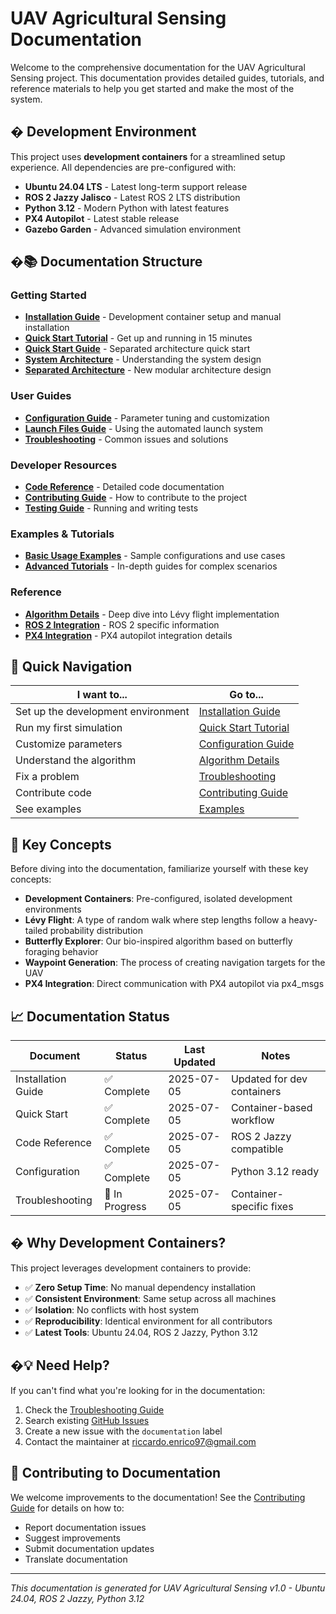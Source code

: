 # UAV Agricultural Sensing Documentation

Welcome to the comprehensive documentation for the UAV Agricultural Sensing project. This documentation provides detailed guides, tutorials, and reference materials to help you get started and make the most of the system.

## � Development Environment

This project uses **development containers** for a streamlined setup experience. All dependencies are pre-configured with:

- **Ubuntu 24.04 LTS** - Latest long-term support release
- **ROS 2 Jazzy Jalisco** - Latest ROS 2 LTS distribution
- **Python 3.12** - Modern Python with latest features
- **PX4 Autopilot** - Latest stable release
- **Gazebo Garden** - Advanced simulation environment

## �📚 Documentation Structure

### Getting Started
- **[Installation Guide](installation.md)** - Development container setup and manual installation
- **[Quick Start Tutorial](tutorials/quickstart.md)** - Get up and running in 15 minutes
- **[Quick Start Guide](quick_start.md)** - Separated architecture quick start
- **[System Architecture](architecture.md)** - Understanding the system design
- **[Separated Architecture](separated_architecture.md)** - New modular architecture design

### User Guides
- **[Configuration Guide](configuration.md)** - Parameter tuning and customization
- **[Launch Files Guide](launch_files.md)** - Using the automated launch system
- **[Troubleshooting](troubleshooting.md)** - Common issues and solutions

### Developer Resources
- **[Code Reference](api/)** - Detailed code documentation
- **[Contributing Guide](contributing.md)** - How to contribute to the project
- **[Testing Guide](testing.md)** - Running and writing tests

### Examples & Tutorials
- **[Basic Usage Examples](examples/)** - Sample configurations and use cases
- **[Advanced Tutorials](tutorials/)** - In-depth guides for complex scenarios

### Reference
- **[Algorithm Details](algorithm_details.md)** - Deep dive into Lévy flight implementation
- **[ROS 2 Integration](ros2_integration.md)** - ROS 2 specific information
- **[PX4 Integration](px4_integration.md)** - PX4 autopilot integration details

## 🚀 Quick Navigation

| I want to...                       | Go to...                                        |
| ---------------------------------- | ----------------------------------------------- |
| Set up the development environment | [Installation Guide](installation.md)           |
| Run my first simulation            | [Quick Start Tutorial](tutorials/quickstart.md) |
| Customize parameters               | [Configuration Guide](configuration.md)         |
| Understand the algorithm           | [Algorithm Details](algorithm_details.md)       |
| Fix a problem                      | [Troubleshooting](troubleshooting.md)           |
| Contribute code                    | [Contributing Guide](contributing.md)           |
| See examples                       | [Examples](examples/)                           |

## 🎯 Key Concepts

Before diving into the documentation, familiarize yourself with these key concepts:

- **Development Containers**: Pre-configured, isolated development environments
- **Lévy Flight**: A type of random walk where step lengths follow a heavy-tailed probability distribution
- **Butterfly Explorer**: Our bio-inspired algorithm based on butterfly foraging behavior
- **Waypoint Generation**: The process of creating navigation targets for the UAV
- **PX4 Integration**: Direct communication with PX4 autopilot via px4_msgs
## 📈 Documentation Status

| Document           | Status        | Last Updated | Notes                      |
| ------------------ | ------------- | ------------ | -------------------------- |
| Installation Guide | ✅ Complete    | 2025-07-05   | Updated for dev containers |
| Quick Start        | ✅ Complete    | 2025-07-05   | Container-based workflow   |
| Code Reference     | ✅ Complete    | 2025-07-05   | ROS 2 Jazzy compatible     |
| Configuration      | ✅ Complete    | 2025-07-05   | Python 3.12 ready          |
| Troubleshooting    | 🔄 In Progress | 2025-07-05   | Container-specific fixes   |

## � Why Development Containers?

This project leverages development containers to provide:

- ✅ **Zero Setup Time**: No manual dependency installation
- ✅ **Consistent Environment**: Same setup across all machines
- ✅ **Isolation**: No conflicts with host system
- ✅ **Reproducibility**: Identical environment for all contributors
- ✅ **Latest Tools**: Ubuntu 24.04, ROS 2 Jazzy, Python 3.12

## �💡 Need Help?

If you can't find what you're looking for in the documentation:

1. Check the [Troubleshooting Guide](troubleshooting.md)
2. Search existing [GitHub Issues](https://github.com/your-username/uav-agricultural-sensing/issues)
3. Create a new issue with the `documentation` label
4. Contact the maintainer at riccardo.enrico97@gmail.com

## 🤝 Contributing to Documentation

We welcome improvements to the documentation! See the [Contributing Guide](contributing.md) for details on how to:

- Report documentation issues
- Suggest improvements
- Submit documentation updates
- Translate documentation

---

*This documentation is generated for UAV Agricultural Sensing v1.0 - Ubuntu 24.04, ROS 2 Jazzy, Python 3.12*
